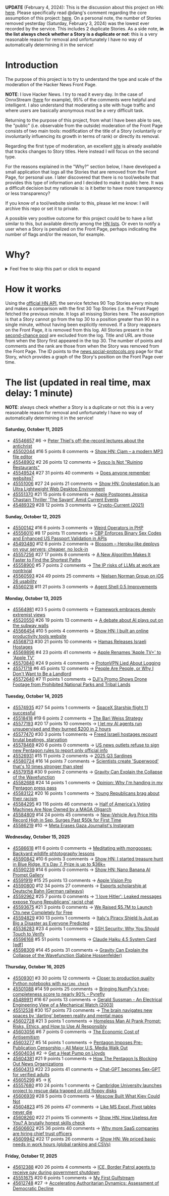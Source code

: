 **UPDATE** (February 4, 2024): This is the discussion about this project on HN: [here](https://news.ycombinator.com/item?id=39230513). Please specifically read @dang's comment regarding the core assumption of this project: [here](https://news.ycombinator.com/item?id=39231537). On a personal note, the number of Stories removed yesterday (Saturday, February 3, 2024) was the lowest ever recorded by the service. This includes 2 duplicate Stories. As a side note, **in the list always check whether a Story is a duplicate or not**: this is a very reasonable reason for removal and unfortunately I have no way of automatically determining it in the service!

# Introduction

The purpose of this project is to try to understand the type and scale of the moderation of the Hacker News Front Page.

**NOTE**: I love Hacker News. I try to read it every day. In the case of OnnxStream ([here](https://news.ycombinator.com/item?id=37752632) for example), 95% of the comments were helpful and intelligent. I also understand that moderating a site with huge traffic and where users are basically anonymous must be a very difficult task.

Returning to the purpose of this project, from what I have been able to see, the "public" (i.e. observable from the outside) moderation of the Front Page consists of two main tools: modification of the title of a Story (voluntarily or involuntarily influencing its growth in terms of rank) or directly its removal.

Regarding the first type of moderation, an excellent [site](https://hackernewstitles.netlify.app/) is already available that tracks changes to Story titles. Here instead I will focus on the second type.

For the reasons explained in the "Why?" section below, I have developed a small application that logs all the Stories that are removed from the Front Page, for personal use. I later discovered that there is no tool/website that provides this type of information and I decided to make it public here. It was a difficult decision but my rationale is: is it better to have more transparency or less transparency?

If you know of a tool/website similar to this, please let me know: I will archive this repo or set it to private.

A possible very positive outcome for this project could be to have a list similar to this, but available directly among the [HN lists](https://news.ycombinator.com/lists). Or even to notify a user when a Story is penalized on the Front Page, perhaps indicating the number of flags and/or the reason, for example.

# Why?

<details>
<summary>Feel free to skip this part or click to expand</summary>

A friend of mine posted two Stories on Hacker News related to OnnxStream (31 days apart), the first related to SDXL Turbo support and the second related to TinyLlama and Mistral 7B support.

In the case of the [first](https://news.ycombinator.com/item?id=38646969), the Story was among the first on the Front Page, until its title was changed from "Stable Diffusion Turbo on a Raspberry Pi Zero 2 generates an image in 29 minutes" to "OnnxStream: Stable Diffusion XL 1.0 Base on a Raspberry Pi Zero 2". This effectively "killed" the Story. One user pointed out that the new title didn't reflect the spirit of the Story (thanks @practice9).

In the case of the [second](https://news.ycombinator.com/item?id=38991145), the Story was in third place on the Front Page, less than an hour after the submission. In this case it was simply removed from the Front Page.

Having discovered this, perplexed, I sent an email to the moderator. @dang, who was very kind and quick in his response, explained to me that the Story had been flagged by users even without being explicitly [flagged], and that he could therefore only hypothesize the causes of the flag. His hypothesis was that (some?) users might be fed up with news related to LLMs.

While I have no reason to doubt Daniel's good faith, it's hard to believe that HN users would be tired of LLM-related news.

So I decided to develop a small console application to determine the frequency of this phenomenon (actually I was also motivated by the prospect of writing some C# code, after more than 2 years of complete abstinence). I subsequently discovered that there were no tools/websites that monitored this specific phenomenon and I therefore decided to make it public here.

</details>

# How it works

Using the [official HN API](https://github.com/HackerNews/API), the service fetches 90 Top Stories every minute and makes a comparison with the first 30 Top Stories (i.e. the Front Page) fetched the previous minute. It logs all missing Stories here. The assumption is that a Story cannot go from the top 30 to a position greater than 90 in a single minute, without having been explicitly removed. If a Story reappears on the Front Page, it is removed from this log. All Stories present in the [second-chance pool](https://news.ycombinator.com/pool) are excluded from the log. Title and URL are those from when the Story first appeared in the top 30. The number of points and comments and the rank are those from when the Story was removed from the Front Page. The ID points to the [news.social-protocols.org](https://news.social-protocols.org) page for that Story, which provides a graph of the Story's position on the Front Page over time.

# The list (updated in real time, max delay: 1 minute)

**NOTE**: always check whether a Story is a duplicate or not: this is a very reasonable reason for removal and unfortunately I have no way of automatically determining it in the service!

#### **Saturday, October 11, 2025**
<!-- HN:45546657:start -->
* [45546657](https://news.social-protocols.org/stats?id=45546657) #6 -> [Peter Thiel's off-the-record lectures about the antichrist](https://www.theguardian.com/us-news/2025/oct/10/peter-thiel-lectures-antichrist)<!-- HN:45546657:end --><!-- HN:45502044:start -->
* [45502044](https://news.social-protocols.org/stats?id=45502044) #16 5 points 8 comments -> [Show HN: Cjam – a modern MP3 file editor](https://github.com/cutandjoin/Cjam/releases/tag/v2230)<!-- HN:45502044:end --><!-- HN:45548902:start -->
* [45548902](https://news.social-protocols.org/stats?id=45548902) #2 26 points 12 comments -> [Sysco Is Not "Ruining Restaurants"](https://liamrosen.com/2025/10/10/no-sysco-is-not-ruining-restaurants/)<!-- HN:45548902:end --><!-- HN:45549524:start -->
* [45549524](https://news.social-protocols.org/stats?id=45549524) #27 31 points 40 comments -> [Does anyone remember websites?](http://tttthis.com/rememberwebsites.php/)<!-- HN:45549524:end --><!-- HN:45551006:start -->
* [45551006](https://news.social-protocols.org/stats?id=45551006) #27 24 points 21 comments -> [Show HN: Gnokestation Is an Ultra Lightweight Web Desktop Environment](https://gnokestation.netlify.app)<!-- HN:45551006:end --><!-- HN:45551370:start -->
* [45551370](https://news.social-protocols.org/stats?id=45551370) #21 15 points 6 comments -> [Apple Postpones Jessica Chastain Thriller 'The Savant' Amid Current Events](https://deadline.com/2025/09/the-savant-jessica-chastain-postponed-apple-1236553658/)<!-- HN:45551370:end --><!-- HN:45489329:start -->
* [45489329](https://news.social-protocols.org/stats?id=45489329) #28 12 points 3 comments -> [Crypto-Current (2021)](https://zerophilosophy.substack.com/p/crypto-current)<!-- HN:45489329:end -->
#### **Sunday, October 12, 2025**<!-- HN:45500142:start -->
* [45500142](https://news.social-protocols.org/stats?id=45500142) #16 6 points 3 comments -> [Weird Operators in PHP](https://www.exakat.io/weird-operators-in-php/)<!-- HN:45500142:end --><!-- HN:45556010:start -->
* [45556010](https://news.social-protocols.org/stats?id=45556010) #8 17 points 11 comments -> [CBP Enforces Binary Sex Codes and Enhanced US Passport Validation in APIs](https://www.gtlaw-insidebusinessimmigration.com/u-s-customs-and-border-protection-cbp/cbp-enforces-binary-sex-codes-and-enhanced-us-passport-validation-in-apis/)<!-- HN:45556010:end --><!-- HN:45493480:start -->
* [45493480](https://news.social-protocols.org/stats?id=45493480) #12 6 points 2 comments -> [Blossom – Heroku-like deploys on your servers; cheaper, no lock-in](https://www.blossom88.com)<!-- HN:45493480:end --><!-- HN:45557256:start -->
* [45557256](https://news.social-protocols.org/stats?id=45557256) #27 17 points 8 comments -> [A New Algorithm Makes It Faster to Find the Shortest Paths](https://www.wired.com/story/new-method-is-the-fastest-way-to-find-the-best-routes/)<!-- HN:45557256:end --><!-- HN:45558900:start -->
* [45558900](https://news.social-protocols.org/stats?id=45558900) #5 7 points 2 comments -> [The IP risks of LLMs at work are nontrivial](https://www.augmentedswe.com/p/how-to-use-ai-written-code-in-without)<!-- HN:45558900:end --><!-- HN:45560593:start -->
* [45560593](https://news.social-protocols.org/stats?id=45560593) #24 49 points 25 comments -> [Nielsen Norman Group on iOS 26 usability](https://anderegg.ca/2025/10/12/nielsen-norman-group-on-ios-26-usability)<!-- HN:45560593:end --><!-- HN:45560218:start -->
* [45560218](https://news.social-protocols.org/stats?id=45560218) #11 21 points 3 comments -> [Agent Shell 0.5 Improvements](https://xenodium.com/agent-shell-0-5-improvements)<!-- HN:45560218:end -->
#### **Monday, October 13, 2025**
<!-- HN:45564981:start -->
* [45564981](https://news.social-protocols.org/stats?id=45564981) #23 5 points 0 comments -> [Framework embraces deeply extremist views](https://www.osnews.com/story/143520/in-bizarre-move-framework-embraces-deeply-extremist-views/)<!-- HN:45564981:end --><!-- HN:45520550:start -->
* [45520550](https://news.social-protocols.org/stats?id=45520550) #26 19 points 13 comments -> [A debate about AI plays out on the subway walls](https://www.nytimes.com/2025/10/07/style/friend-ai-subway-ads-new-york.html)<!-- HN:45520550:end --><!-- HN:45566454:start -->
* [45566454](https://news.social-protocols.org/stats?id=45566454) #10 5 points 4 comments -> [Show HN: I built an online productivity tools website](https://onlinenotep.ad)<!-- HN:45566454:end --><!-- HN:45568713:start -->
* [45568713](https://news.social-protocols.org/stats?id=45568713) #30 21 points 10 comments -> [Hamas Releases Israeli Hostages](https://www.npr.org/2025/10/13/g-s1-93207/hamas-releasing-israeli-hostages)<!-- HN:45568713:end --><!-- HN:45569896:start -->
* [45569896](https://news.social-protocols.org/stats?id=45569896) #4 23 points 41 comments -> [Apple Renames 'Apple TV+' to 'Apple TV'](https://www.apple.com/tv-pr/news/2025/10/apple-original-films-blockbuster-feature-f1-the-movie-from-joseph-kosinski-to-make-global-streaming-debut-on-friday-december-12-2025/)<!-- HN:45569896:end --><!-- HN:45570840:start -->
* [45570840](https://news.social-protocols.org/stats?id=45570840) #24 9 points 4 comments -> [ProtonVPN Lied About Logging](https://vp.net/l/en-US/blog/ProtonVPN-Lied-About-Logging)<!-- HN:45570840:end --><!-- HN:45571718:start -->
* [45571718](https://news.social-protocols.org/stats?id=45571718) #6 45 points 12 comments -> [People Are People, or Why I Don't Want to Be a Landlord](https://oddevan.com/2025/10/13/people-are-people-or-why.html)<!-- HN:45571718:end --><!-- HN:45572640:start -->
* [45572640](https://news.social-protocols.org/stats?id=45572640) #7 11 points 1 comments -> [DJI's Promo Shows Drone Footage from Prohibited National Parks and Tribal Lands](https://dronexl.co/2025/10/12/dji-mavic-4-pro-drone-footage-prohibited-national-parks/)<!-- HN:45572640:end -->
#### **Tuesday, October 14, 2025**
<!-- HN:45574935:start -->
* [45574935](https://news.social-protocols.org/stats?id=45574935) #27 54 points 1 comments -> [SpaceX Starship flight 11 successful](https://twitter.com/SpaceX/status/1977895039318864296)<!-- HN:45574935:end --><!-- HN:45518418:start -->
* [45518418](https://news.social-protocols.org/stats?id=45518418) #19 6 points 2 comments -> [The Bari Weiss Strategy](https://letter.otherlife.co/p/bari)<!-- HN:45518418:end --><!-- HN:45577193:start -->
* [45577193](https://news.social-protocols.org/stats?id=45577193) #20 17 points 10 comments -> [I let my AI agents run unsupervised and they burned $200 in 2 hours](https://blog.justcopy.ai/p/i-let-my-ai-agents-run-unsupervised)<!-- HN:45577193:end --><!-- HN:45577470:start -->
* [45577470](https://news.social-protocols.org/stats?id=45577470) #30 3 points 1 comments -> [Freed Israeli hostages recount brutal beatings, starvation](https://nypost.com/2025/10/14/world-news/freed-israeli-hostages-recount-brutal-beatings-starvation-and-years-underground-in-hamas-captivity/)<!-- HN:45577470:end --><!-- HN:45578469:start -->
* [45578469](https://news.social-protocols.org/stats?id=45578469) #20 6 points 0 comments -> [US news outlets refuse to sign new Pentagon rules to report only official info](https://www.theguardian.com/us-news/2025/oct/13/defense-department-media-news-rules)<!-- HN:45578469:end --><!-- HN:45526931:start -->
* [45526931](https://news.social-protocols.org/stats?id=45526931) #15 11 points 2 comments -> [2025 Q3 Sardines](https://draftcorgi.substack.com/p/2025-q3-recommendations)<!-- HN:45526931:end --><!-- HN:45580724:start -->
* [45580724](https://news.social-protocols.org/stats?id=45580724) #16 14 points 7 comments -> [Scientists create 'Superwood' that's 10 times stronger than steel](https://www.cnn.com/science/superwood-10-times-stronger-than-steel-spc)<!-- HN:45580724:end --><!-- HN:45579158:start -->
* [45579158](https://news.social-protocols.org/stats?id=45579158) #30 9 points 2 comments -> [Gravity Can Explain the Collapse of the Wavefunction](https://arxiv.org/abs/2510.11037)<!-- HN:45579158:end --><!-- HN:45582688:start -->
* [45582688](https://news.social-protocols.org/stats?id=45582688) #24 14 points 1 comments -> [Opinion: Why I'm handing in my Pentagon press pass](https://www.npr.org/2025/10/14/g-s1-93297/pentagon-reporter-opinion-press-policy)<!-- HN:45582688:end --><!-- HN:45583122:start -->
* [45583122](https://news.social-protocols.org/stats?id=45583122) #20 16 points 1 comments -> [Young Republicans brag about their racism](https://www.politico.com/news/2025/10/14/private-chat-among-young-gop-club-members-00592146)<!-- HN:45583122:end --><!-- HN:45584295:start -->
* [45584295](https://news.social-protocols.org/stats?id=45584295) #3 116 points 46 comments -> [Half of America's Voting Machines Are Now Owned by a MAGA Oligarch](https://dissentinbloom.substack.com/p/half-of-americas-voting-machines)<!-- HN:45584295:end --><!-- HN:45584809:start -->
* [45584809](https://news.social-protocols.org/stats?id=45584809) #14 24 points 45 comments -> [New-Vehicle Avg Price Hits Record High in Sep, Surges Past $50k for First Time](https://www.coxautoinc.com/insights-hub/sept-2025-atp-report/)<!-- HN:45584809:end --><!-- HN:45586219:start -->
* [45586219](https://news.social-protocols.org/stats?id=45586219) #10 -> [Meta Erases Gaza Journalist's Instagram](https://twitter.com/DropSiteNews/status/1977795050206576763)<!-- HN:45586219:end -->
#### **Wednesday, October 15, 2025**
<!-- HN:45586618:start -->
* [45586618](https://news.social-protocols.org/stats?id=45586618) #11 6 points 0 comments -> [Meditating with mongooses: Backyard wildlife phtotography lessons](https://wildgundmi.com/meditating-with-mongooses)<!-- HN:45586618:end --><!-- HN:45590842:start -->
* [45590842](https://news.social-protocols.org/stats?id=45590842) #10 6 points 3 comments -> [Show HN: I started treasure hunt in Blue Ridge. It's Day 7. Prize is up to $36k+](https://countdowntreasure.com/treasure-hunt)<!-- HN:45590842:end --><!-- HN:45590239:start -->
* [45590239](https://news.social-protocols.org/stats?id=45590239) #14 6 points 0 comments -> [Show HN: Nano Banana AI Prompt Gallery](https://nanobananas.ai/banana-image-prompt)<!-- HN:45590239:end --><!-- HN:45591919:start -->
* [45591919](https://news.social-protocols.org/stats?id=45591919) #15 25 points 13 comments -> [Apple Vision Pro](https://www.apple.com/apple-vision-pro/)<!-- HN:45591919:end --><!-- HN:45590800:start -->
* [45590800](https://news.social-protocols.org/stats?id=45590800) #12 34 points 27 comments -> [Esports scholarship at Deutsche Bahn (German railways)](https://db.jobs/de-de/esports-11092734)<!-- HN:45590800:end --><!-- HN:45592962:start -->
* [45592962](https://news.social-protocols.org/stats?id=45592962) #25 7 points 0 comments -> ['I love Hitler': Leaked messages expose Young Republicans' racist chat](https://www.politico.com/news/2025/10/14/private-chat-among-young-gop-club-members-00592146)<!-- HN:45592962:end --><!-- HN:45593675:start -->
* [45593675](https://news.social-protocols.org/stats?id=45593675) #21 3 points 0 comments -> [We Raised $5.7M to Launch Cto.new Completely for Free](https://super-empathy-963213.framer.app/blog/why-we-raised-5-7m-to-launch-cto-new-completely-for-free)<!-- HN:45593675:end --><!-- HN:45594829:start -->
* [45594829](https://news.social-protocols.org/stats?id=45594829) #30 13 points 1 comments -> [Italy's Piracy Shield Is Just as Big a Disaster as Everyone Predicted](https://www.techdirt.com/2025/10/14/research-italys-piracy-shield-is-just-as-big-a-disaster-as-everyone-predicted/)<!-- HN:45594829:end --><!-- HN:45536283:start -->
* [45536283](https://news.social-protocols.org/stats?id=45536283) #23 4 points 1 comments -> [SSH Security: Why You Should Touch to Verify](https://www.ubicloud.com/blog/ssh-security-why-you-should-touch-to-verify)<!-- HN:45536283:end --><!-- HN:45596168:start -->
* [45596168](https://news.social-protocols.org/stats?id=45596168) #5 51 points 1 comments -> [Claude Haiku 4.5 System Card [pdf]](https://assets.anthropic.com/m/99128ddd009bdcb/original/Claude-Haiku-4-5-System-Card.pdf)<!-- HN:45596168:end --><!-- HN:45598309:start -->
* [45598309](https://news.social-protocols.org/stats?id=45598309) #14 45 points 31 comments -> [Gravity Can Explain the Collapse of the Wavefunction (Sabine Hossenfelder)](https://arxiv.org/abs/2510.11037)<!-- HN:45598309:end -->
#### **Thursday, October 16, 2025**
<!-- HN:45509301:start -->
* [45509301](https://news.social-protocols.org/stats?id=45509301) #3 30 points 12 comments -> [Closer to production quality Python notebooks with `marimo check`](https://marimo.io/blog/marimo-check)<!-- HN:45509301:end --><!-- HN:45501088:start -->
* [45501088](https://news.social-protocols.org/stats?id=45501088) #14 59 points 25 comments -> [Bringing NumPy's type-completeness score to nearly 90% – Pyrefly](https://pyrefly.org/blog/numpy-type-completeness/)<!-- HN:45501088:end --><!-- HN:45489911:start -->
* [45489911](https://news.social-protocols.org/stats?id=45489911) #16 67 points 13 comments -> [Gerald Sussman - An Electrical Engineering View of a Mechanical Watch (2003)](https://techtv.mit.edu/videos/15895-an-electrical-engineering-view-of-a-mechanical-watch)<!-- HN:45489911:end --><!-- HN:45512538:start -->
* [45512538](https://news.social-protocols.org/stats?id=45512538) #30 157 points 73 comments -> [The brain navigates new spaces by 'darting' between reality and mental maps](https://medicine.yale.edu/news-article/brain-navigates-new-spaces-by-flickering-between-reality-and-old-mental-maps/)<!-- HN:45512538:end --><!-- HN:45602728:start -->
* [45602728](https://news.social-protocols.org/stats?id=45602728) #21 3 points 1 comments -> [Homeless Man AI Prank Prompt: Risks, Ethics, and How to Use AI Responsibly](https://ray3.run/posts/homeless-man-ai-prank-prompt)<!-- HN:45602728:end --><!-- HN:45603056:start -->
* [45603056](https://news.social-protocols.org/stats?id=45603056) #6 7 points 0 comments -> [The Economic Cost of Antisemitism](https://critiqueanddigest.substack.com/p/the-economic-cost-of-antisemitism)<!-- HN:45603056:end --><!-- HN:45603277:start -->
* [45603277](https://news.social-protocols.org/stats?id=45603277) #5 14 points 1 comments -> [Pentagon Imposes Pre-Publication Censorship – All Major U.S. Media Walk Out](https://archivethecontrolstack.substack.com/p/archive-003-badges-surrendered-the)<!-- HN:45603277:end --><!-- HN:45604034:start -->
* [45604034](https://news.social-protocols.org/stats?id=45604034) #2 -> [Get a Heat Pump on Lloyds](https://www.lloydsbankinggroup.com/media/press-releases/2025/lloyds-bank-2025/get-a-heat-pump-on-lloyds.html)<!-- HN:45604034:end --><!-- HN:45604381:start -->
* [45604381](https://news.social-protocols.org/stats?id=45604381) #21 9 points 1 comments -> [How The Pentagon Is Blocking Out News Organizations](https://www.nytimes.com/interactive/2025/10/15/business/media/pentatgon-press-rules.html)<!-- HN:45604381:end --><!-- HN:45604313:start -->
* [45604313](https://news.social-protocols.org/stats?id=45604313) #22 23 points 41 comments -> [Chat-GPT becomes Sex-GPT for verified adults](https://twitter.com/sama/status/1978129344598827128)<!-- HN:45604313:end --><!-- HN:45605299:start -->
* [45605299](https://news.social-protocols.org/stats?id=45605299) #5 -> [K](https://k.nyc/)<!-- HN:45605299:end --><!-- HN:45557680:start -->
* [45557680](https://news.social-protocols.org/stats?id=45557680) #10 24 points 1 comments -> [Cambridge University launches project to rescue data trapped on old floppy disks](https://www.lib.cam.ac.uk/stories/floppy-disk-funding)<!-- HN:45557680:end --><!-- HN:45606939:start -->
* [45606939](https://news.social-protocols.org/stats?id=45606939) #28 5 points 0 comments -> [Moscow Built What Kiev Could Not](https://nopolitik.substack.com/p/rus-between-kiev-and-moscow)<!-- HN:45606939:end --><!-- HN:45604823:start -->
* [45604823](https://news.social-protocols.org/stats?id=45604823) #15 26 points 47 comments -> [Like MS Excel, Pivot tables never die](https://www.rilldata.com/blog/why-pivot-tables-never-die)<!-- HN:45604823:end --><!-- HN:45608260:start -->
* [45608260](https://news.social-protocols.org/stats?id=45608260) #22 21 points 15 comments -> [Show HN: How Useless Are You? A brutally honest skills check](https://www.howuselessareyou.com)<!-- HN:45608260:end --><!-- HN:45606602:start -->
* [45606602](https://news.social-protocols.org/stats?id=45606602) #25 36 points 40 comments -> [Why more SaaS companies are hiring chief trust officers](https://www.itbrew.com/stories/2025/10/14/why-more-saas-companies-are-hiring-chief-trust-officers)<!-- HN:45606602:end --><!-- HN:45609942:start -->
* [45609942](https://news.social-protocols.org/stats?id=45609942) #22 17 points 26 comments -> [Show HN: We priced basic needs in work hours (global ranking and CSVs)](https://www.thepricer.org/hours-to-afford-essentials-best-and-worst-countries/)<!-- HN:45609942:end -->
#### **Friday, October 17, 2025**
<!-- HN:45612388:start -->
* [45612388](https://news.social-protocols.org/stats?id=45612388) #20 26 points 4 comments -> [ICE, Border Patrol agents to receive pay during government shutdown](https://www.reuters.com/world/us/some-federal-law-enforcement-receive-pay-during-government-shutdown-2025-10-16/)<!-- HN:45612388:end --><!-- HN:45551675:start -->
* [45551675](https://news.social-protocols.org/stats?id=45551675) #20 6 points 1 comments -> [My First Gulfstream](https://www.vanityfair.com/news/1998/10/gulfstream-199810)<!-- HN:45551675:end --><!-- HN:45612748:start -->
* [45612748](https://news.social-protocols.org/stats?id=45612748) #27 -> [Accelerating Authoritarian Dynamics: Assessment of Democratic Decline](https://steadystate1.substack.com/p/accelerating-authoritarian-dynamics)<!-- HN:45612748:end -->